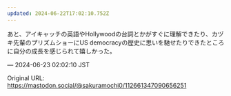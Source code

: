```yaml
---
updated: 2024-06-22T17:02:10.752Z
---
```


<p>あと、アイキャッチの英語やHollywoodの台詞とかがすぐに理解できたり、カヅキ先輩のプリズムショーにUS democracyの歴史に思いを馳せたりできたところに自分の成長を感じられて嬉しかった。</p>

&mdash; 2024-06-23 02:02:10 JST

Original URL: https://mastodon.social/@sakuramochi0/112661347090656251
